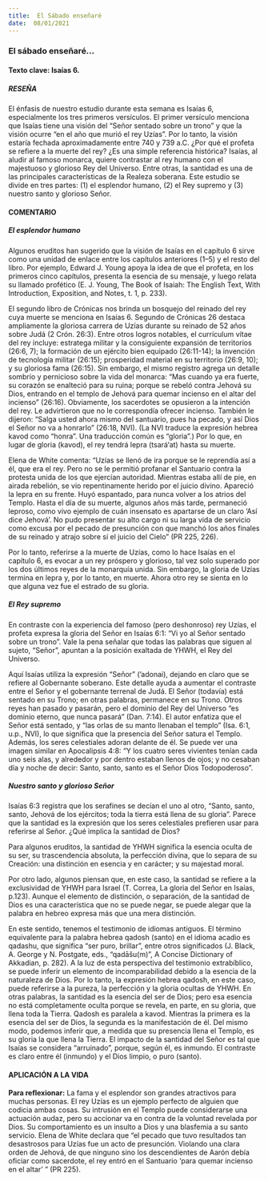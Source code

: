 ```yaml
---
title:  El Sábado enseñaré
date:  08/01/2021
---
```


### El sábado enseñaré...

#### Texto clave: Isaías 6.

##### RESEÑA

El énfasis de nuestro estudio durante esta semana es Isaías 6, especialmente los tres primeros versículos. El primer versículo menciona que Isaías tiene una visión del “Señor sentado sobre un trono” y que la visión ocurre “en el año que murió el rey Uzías”. Por lo tanto, la visión estaría fechada aproximadamente entre 740 y 739 a.C. ¿Por qué el profeta se refiere a la muerte del rey? ¿Es una simple referencia histórica? Isaías, al aludir al famoso monarca, quiere contrastar al rey humano con el majestuoso y glorioso Rey del Universo. Entre otras, la santidad es una de las principales características de la Realeza soberana. Este estudio se divide en tres partes: (1) el esplendor humano, (2) el Rey supremo y (3) nuestro santo y glorioso Señor.

#### COMENTARIO

##### El esplendor humano

Algunos eruditos han sugerido que la visión de Isaías en el capítulo 6 sirve como una unidad de enlace entre los capítulos anteriores (1–5) y el resto del libro. Por ejemplo, Edward J. Young apoya la idea de que el profeta, en los primeros cinco capítulos, presenta la esencia de su mensaje, y luego relata su llamado profético (E. J. Young, The Book of Isaiah: The English Text, With Introduction, Exposition, and Notes, t. 1, p. 233).

El segundo libro de Crónicas nos brinda un bosquejo del reinado del rey cuya muerte se menciona en Isaías 6. Segundo de Crónicas 26 destaca ampliamente la gloriosa carrera de Uzías durante su reinado de 52 años sobre Judá (2 Crón. 26:3). Entre otros logros notables, el currículum vítae del rey incluye: estratega militar y la consiguiente expansión de territorios (26:6, 7); la formación de un ejército bien equipado (26:11-14); la invención de tecnología militar (26:15); prosperidad material en su territorio (26:9, 10); y su gloriosa fama (26:15). Sin embargo, el mismo registro agrega un detalle sombrío y pernicioso sobre la vida del monarca: “Mas cuando ya era fuerte, su corazón se enalteció para su ruina; porque se rebeló contra Jehová su Dios, entrando en el templo de Jehová para quemar incienso en el altar del incienso” (26:16). Obviamente, los sacerdotes se opusieron a la intención del rey. Le advirtieron que no le correspondía ofrecer incienso. También le dijeron: “Salga usted ahora mismo del santuario, pues ha pecado, y así Dios el Señor no va a honrarlo” (26:18, NVI). (La NVI traduce la expresión hebrea kavod como “honra”. Una traducción común es “gloria”.) Por lo que, en lugar de gloria (kavod), el rey tendrá lepra (tsará‘at) hasta su muerte.

Elena de White comenta: “Uzías se llenó de ira porque se le reprendía así a él, que era el rey. Pero no se le permitió profanar el Santuario contra la protesta unida de los que ejercían autoridad. Mientras estaba allí de pie, en airada rebelión, se vio repentinamente herido por el juicio divino. Apareció la lepra en su frente. Huyó espantado, para nunca volver a los atrios del Templo. Hasta el día de su muerte, algunos años más tarde, permaneció leproso, como vivo ejemplo de cuán insensato es apartarse de un claro ‘Así dice Jehová’. No pudo presentar su alto cargo ni su larga vida de servicio como excusa por el pecado de presunción con que manchó los años finales de su reinado y atrajo sobre sí el juicio del Cielo” (PR 225, 226).

Por lo tanto, referirse a la muerte de Uzías, como lo hace Isaías en el capítulo 6, es evocar a un rey próspero y glorioso, tal vez solo superado por los dos últimos reyes de la monarquía unida. Sin embargo, la gloria de Uzías termina en lepra y, por lo tanto, en muerte. Ahora otro rey se sienta en lo que alguna vez fue el estrado de su gloria.

##### El Rey supremo

En contraste con la experiencia del famoso (pero deshonroso) rey Uzías, el profeta expresa la gloria del Señor en Isaías 6:1: “Vi yo al Señor sentado sobre un trono”. Vale la pena señalar que todas las palabras que siguen al sujeto, “Señor”, apuntan a la posición exaltada de YHWH, el Rey del Universo.

Aquí Isaías utiliza la expresión “Señor” (’adonai), dejando en claro que se refiere al Gobernante soberano. Este detalle ayuda a aumentar el contraste entre el Señor y el gobernante terrenal de Judá. El Señor (todavía) está sentado en su Trono; en otras palabras, permanece en su Trono. Otros reyes han pasado y pasarán, pero el dominio del Rey del Universo “es dominio eterno, que nunca pasará” (Dan. 7:14). El autor enfatiza que el Señor está sentado, y “las orlas de su manto llenaban el templo” (Isa. 6:1, u.p., NVI), lo que significa que la presencia del Señor satura el Templo. Además, los seres celestiales adoran delante de él. Se puede ver una imagen similar en Apocalipsis 4:8: “Y los cuatro seres vivientes tenían cada uno seis alas, y alrededor y por dentro estaban llenos de ojos; y no cesaban día y noche de decir: Santo, santo, santo es el Señor Dios Todopoderoso”.

##### Nuestro santo y glorioso Señor

Isaías 6:3 registra que los serafines se decían el uno al otro, “Santo, santo, santo, Jehová de los ejércitos; toda la tierra está llena de su gloria”. Parece que la santidad es la expresión que los seres celestiales prefieren usar para referirse al Señor. ¿Qué implica la santidad de Dios?

Para algunos eruditos, la santidad de YHWH significa la esencia oculta de su ser, su trascendencia absoluta, la perfección divina, que lo separa de su Creación: una distinción en esencia y en carácter; y su majestad moral.

Por otro lado, algunos piensan que, en este caso, la santidad se refiere a la exclusividad de YHWH para Israel (T. Correa, La gloria del Señor en Isaías, p.123). Aunque el elemento de distinción, o separación, de la santidad de Dios es una característica que no se puede negar, se puede alegar que la palabra en hebreo expresa más que una mera distinción.

En este sentido, tenemos el testimonio de idiomas antiguos. El término equivalente para la palabra hebrea qadosh (santo) en el idioma acadio es qadashu, que significa “ser puro, brillar”, entre otros significados (J. Black, A. George y N. Postgate, eds., “qadāšu(m)”, A Concise Dictionary of Akkadian, p. 282). A la luz de esta perspectiva del testimonio extrabíblico, se puede inferir un elemento de incomparabilidad debido a la esencia de la naturaleza de Dios. Por lo tanto, la expresión hebrea qadosh, en este caso, puede referirse a la pureza, la perfección y la gloria ocultas de YHWH. En otras palabras, la santidad es la esencia del ser de Dios; pero esa esencia no está completamente oculta porque se revela, en parte, en su gloria, que llena toda la Tierra. Qadosh es paralela a kavod. Mientras la primera es la esencia del ser de Dios, la segunda es la manifestación de él. Del mismo modo, podemos inferir que, a medida que su presencia llena el Templo, es su gloria la que llena la Tierra. El impacto de la santidad del Señor es tal que Isaías se considera “arruinado”, porque, según él, es inmundo. El contraste es claro entre él (inmundo) y el Dios limpio, o puro (santo).

#### APLICACIÓN A LA VIDA

**Para reflexionar:**  La fama y el esplendor son grandes atractivos para muchas personas. El rey Uzías es un ejemplo perfecto de alguien que codicia ambas cosas. Su intrusión en el Templo puede considerarse una actuación audaz, pero su accionar va en contra de la voluntad revelada por Dios. Su comportamiento es un insulto a Dios y una blasfemia a su santo servicio. Elena de White declara que “el pecado que tuvo resultados tan desastrosos para Uzías fue un acto de presunción. Violando una clara orden de Jehová, de que ninguno sino los descendientes de Aarón debía oficiar como sacerdote, el rey entró en el Santuario ‘para quemar incienso en el altar’ ” (PR 225).
